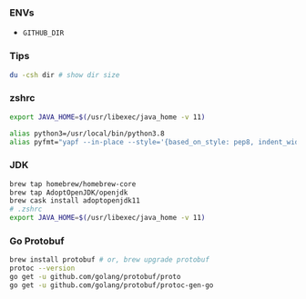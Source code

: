 
### ENVs

* `GITHUB_DIR`

### Tips

```zsh
du -csh dir # show dir size
```

### zshrc

```zsh
export JAVA_HOME=$(/usr/libexec/java_home -v 11)

alias python3=/usr/local/bin/python3.8
alias pyfmt="yapf --in-place --style='{based_on_style: pep8, indent_width: 2}'"
```

### JDK

```zsh
brew tap homebrew/homebrew-core
brew tap AdoptOpenJDK/openjdk
brew cask install adoptopenjdk11
# .zshrc
export JAVA_HOME=$(/usr/libexec/java_home -v 11)
```

### Go Protobuf

```zsh
brew install protobuf # or, brew upgrade protobuf
protoc --version
go get -u github.com/golang/protobuf/proto
go get -u github.com/golang/protobuf/protoc-gen-go
```
